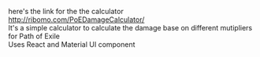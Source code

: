 here's the link for the the calculator  
http://ribomo.com/PoEDamageCalculator/  
It's a simple calculator to calculate the damage base on different mutipliers for Path of Exile  
Uses React and Material UI component  
